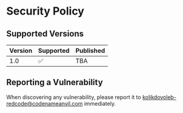 # Security Policy

## Supported Versions

| Version | Supported          | Published |
| ------- | ------------------ | --------- |
|   1.0   | :white_check_mark: |    TBA    |

## Reporting a Vulnerability

When discovering any vulnerability, please report it to kolikdovoleb-redcode@codenameanvil.com immediately.
